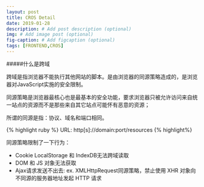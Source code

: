 ```yaml
---
layout: post
title: CROS Detail
date: 2019-01-28
description: # Add post description (optional)
img: # Add image post (optional)
fig-caption: # Add figcaption (optional)
tags: [FRONTEND,CROS]
---
```


#####什么是跨域

跨域是指浏览器不能执行其他网站的脚本。是由浏览器的同源策略造成的，是浏览器对JavaScript实施的安全限制。

同源策略是浏览器最核心也是最基本的安全功能，要求浏览器只被允许访问来自统一站点的资源而不是那些来自其它站点可能怀有恶意的资源；

所谓的同源是指：协议、域名和端口相同。

{% highlight ruby %}
URL: http[s]://domain:port/resources
{% highlight%}

同源策略限制了一下行为：

* Cookie LocalStorage 和 IndexDB无法跨域读取
* DOM 和 JS 对象无法获取
* Ajax请求发送不出去: ex. XMLHttpRequest同源策略，禁止使用 XHR 对象向不同源的服务器地址发起 HTTP 请求